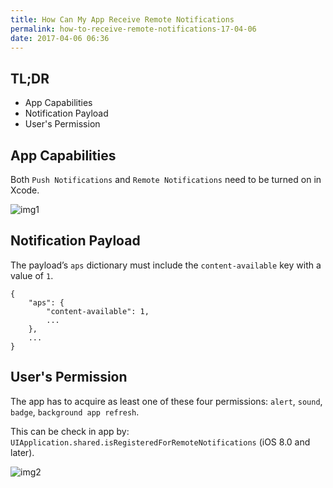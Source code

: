 ```yaml
---
title: How Can My App Receive Remote Notifications
permalink: how-to-receive-remote-notifications-17-04-06
date: 2017-04-06 06:36
---
```


## TL;DR
* App Capabilities
* Notification Payload
* User's Permission

## App Capabilities
Both `Push Notifications` and `Remote Notifications` need to be turned on in Xcode.

![img1](https://server.shaneqi.com/public/storage/Bpin0CetMzQ7.png)

## Notification Payload
The payload’s `aps` dictionary must include the `content-available` key with a value of `1`.

```
{
	"aps": {
		"content-available": 1,
		...
	},
	...
}
```

## User's Permission

The app has to acquire as least one of these four permissions: `alert`, `sound`, `badge`, `background app refresh`.

This can be check in app by: `UIApplication.shared.isRegisteredForRemoteNotifications` (iOS 8.0 and later).

![img2](https://server.shaneqi.com/public/storage/3ESMpyF3X5Mu.png)
